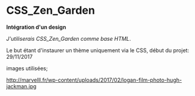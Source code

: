 # CSS_Zen_Garden

**Intégration d'un design**

*J'utiliserais CSS_Zen_Garden comme base _HTML_*.

Le but étant d'instaurer un thème uniquement via le CSS, début du projet: 29/11/2017

images utilisées;

http://marvelll.fr/wp-content/uploads/2017/02/logan-film-photo-hugh-jackman.jpg
